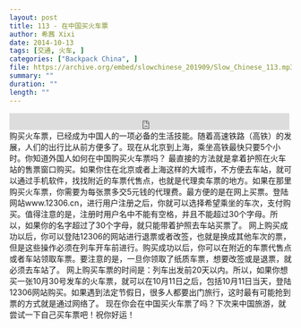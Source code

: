 ```yaml
---
layout: post
title: 113 - 在中国买火车票
author: 希茜 Xixi
date: 2014-10-13
tags: [交通, 火车, ]
categories: ["Backpack China", ]
file: https://archive.org/embed/slowchinese_201909/Slow_Chinese_113.mp3
summary: ""
duration: ""
length: ""
---
```


<iframe src="https://archive.org/embed/slowchinese_201909/Slow_Chinese_113.mp3" width="500" height="30" frameborder="0" webkitallowfullscreen="true" mozallowfullscreen="true" allowfullscreen></iframe>
购买火车票，已经成为中国人的一项必备的生活技能。随着高速铁路（高铁）的发展，人们的出行比从前方便多了。现在从北京到上海，乘坐高铁最快只要5个小时。你知道外国人如何在中国购买火车票吗？
最直接的方法就是拿着护照在火车站的售票窗口购买。如果你住在北京或者上海这样的大城市，不方便去车站，就可以通过手机软件，找找附近的车票代售点，也就是代理卖车票的地方。如果在那里购买火车票，你需要为每张票多交5元钱的代理费。最方便的是在网上买票。登陆网站www.12306.cn，进行用户注册之后，你就可以选择希望乘坐的车次，支付购买。值得注意的是，注册时用户名中不能有空格，并且不能超过30个字母。所以，如果你的名字超过了30个字母，就只能带着护照去车站买票了。
网上购买成功以后，你可以登陆12306的网站进行退票或者改签，也就是换成其他车次的票，但是这些操作必须在列车开车前进行。购买成功以后，你可以在附近的车票代售点或者车站领取车票。要注意的是，一旦你领取了纸质车票，想要改签或是退票，就必须去车站了。
网上购买车票的时间是：列车出发前20天以内。所以，如果你想买一张10月30号发车的火车票，就可以在10月11日之后，包括10月11日当天，登陆12306网站购买。如果遇到法定节假日，很多人都要出门旅行，这时最有可能抢到票的方式就是通过网络了。
现在你会在中国买火车票了吗？下次来中国旅游，就尝试一下自己买车票吧！祝你好运！
